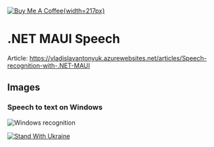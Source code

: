 [![Buy Me A Coffee](https://cdn.buymeacoffee.com/buttons/v2/default-blue.png){width=217px}](https://www.buymeacoffee.com/vlad.antonyuk)

# .NET MAUI Speech

Article: https://vladislavantonyuk.azurewebsites.net/articles/Speech-recognition-with-.NET-MAUI

## Images

### Speech to text on Windows

![Windows recognition](https://ik.imagekit.io/VladislavAntonyuk/vladislavantonyuk/articles/32/recognition-windows.gif)

[![Stand With Ukraine](https://img.shields.io/badge/made_in-ukraine-ffd700.svg?labelColor=0057b7)](https://stand-with-ukraine.pp.ua)